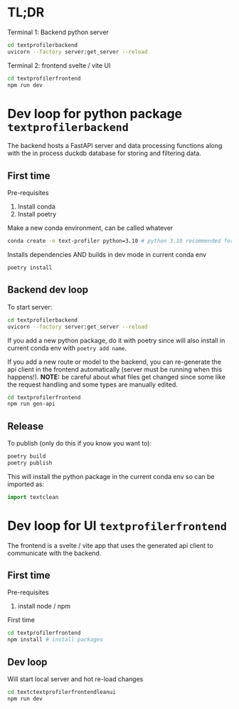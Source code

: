 # TL;DR

Terminal 1: Backend python server

```bash
cd textprofilerbackend
uvicorn --factory server:get_server --reload
```

Terminal 2: frontend svelte / vite UI

```bash
cd textprofilerfrontend
npm run dev
```

# Dev loop for python package `textprofilerbackend`

The backend hosts a FastAPI server and data processing functions along with the in process duckdb database for storing and filtering data.

## First time

Pre-requisites

1. Install conda
2. Install poetry

Make a new conda environment, can be called whatever

```bash
conda create -n text-profiler python=3.10 # python 3.10 recommended for some package compatability
```

Installs dependencies AND builds in dev mode in current conda env

```bash
poetry install
```

## Backend dev loop

To start server:

```bash
cd textprofilerbackend
uvicorn --factory server:get_server --reload
```

If you add a new python package, do it with poetry since will also install in current conda env with `poetry add name`.

If you add a new route or model to the backend, you can re-generate the api client in the frontend automatically (server must be running when this happens!). **NOTE:** be careful about what files get changed since some like the request handling and some types are manually edited.

```bash
cd textprofilerfrontend
npm run gen-api
```

## Release

To publish (only do this if you know you want to):

```bash
poetry build
poetry publish
```

This will install the python package in the current conda env so can be imported as:

```python
import textclean
```

# Dev loop for UI `textprofilerfrontend`

The frontend is a svelte / vite app that uses the generated api client to communicate with the backend.

## First time

Pre-requisites

1. install node / npm

First time

```bash
cd textprofilerfrontend
npm install # install packages
```

## Dev loop

Will start local server and hot re-load changes

```bash
cd textctextprofilerfrontendleanui
npm run dev
```
